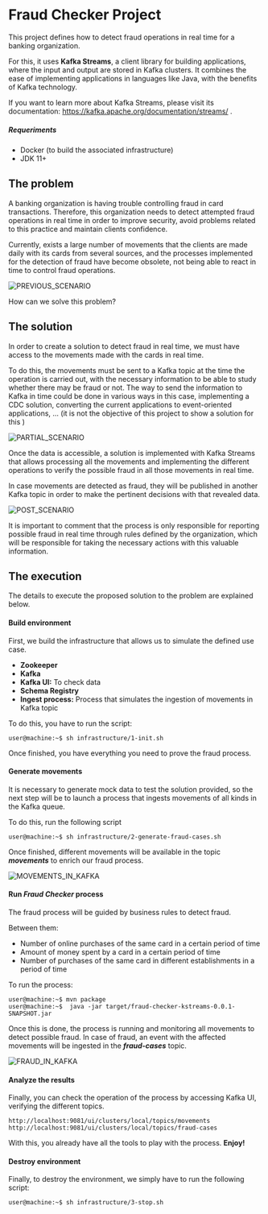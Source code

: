 # Fraud Checker Project


This project defines how to detect fraud operations in real time for a banking organization.

For this, it uses **Kafka Streams**, a client library for building applications, where the input and output are stored in Kafka clusters. It combines the ease of implementing applications in languages like Java, with the benefits of Kafka technology.

If you want to learn more about Kafka Streams, please visit its documentation: https://kafka.apache.org/documentation/streams/ .

##### Requeriments

- Docker (to build the associated infrastructure)
- JDK 11+


## The problem
A banking organization is having trouble controlling fraud in card transactions. Therefore, this organization needs to detect attempted fraud operations in real time in order to improve security, avoid problems related to this practice and maintain clients confidence.

Currently, exists a large number of movements that the clients are made daily with its cards from several sources, and the processes implemented for the detection of fraud have become obsolete, not being able to react in time to control fraud operations.

![PREVIOUS_SCENARIO](scenarios/previous_scenario.png)

How can we solve this problem?


## The solution

In order to create a solution to detect fraud in real time, we must have access to the movements made with the cards in real time.

To do this, the movements must be sent to a Kafka topic at the time the operation is carried out, with the necessary information to be able to study whether there may be fraud or not. The way to send the information to Kafka in time could be done in various ways in this case, implementing a CDC solution, converting the current applications to event-oriented applications, ... (it is not the objective of this project to show a solution for this )

![PARTIAL_SCENARIO](scenarios/partial_scenario.png)

Once the data is accessible, a solution is implemented with Kafka Streams that allows processing all the movements and implementing the different operations to verify the possible fraud in all those movements in real time.

In case movements are detected as fraud, they will be published in another Kafka topic in order to make the pertinent decisions with that revealed data.

![POST_SCENARIO](scenarios/post_scenario.png)

It is important to comment that the process is only responsible for reporting possible fraud in real time through rules defined by the organization, which will be responsible for taking the necessary actions with this valuable information.

## The execution

The details to execute the proposed solution to the problem are explained below.

#### Build environment

First, we build the infrastructure that allows us to simulate the defined use case.

- **Zookeeper**
- **Kafka**
- **Kafka UI:** To check data
- **Schema Registry**
- **Ingest process:** Process that simulates the ingestion of movements in Kafka topic

To do this, you have to run the script:

```console
user@machine:~$ sh infrastructure/1-init.sh
```

Once finished, you have everything you need to prove the fraud process.

#### Generate movements

It is necessary to generate mock data to test the solution provided, so the next step will be to launch a process that ingests movements of all kinds in the Kafka queue.

To do this, run the following script

```console
user@machine:~$ sh infrastructure/2-generate-fraud-cases.sh
```

Once finished, different movements will be available in the topic ***movements*** to enrich our fraud process.

![MOVEMENTS_IN_KAFKA](scenarios/movements.png)

#### Run _Fraud Checker_ process

The fraud process will be guided by business rules to detect fraud.

Between them:

- Number of online purchases of the same card in a certain period of time
- Amount of money spent by a card in a certain period of time
- Number of purchases of the same card in different establishments in a period of time

To run the process:

```console
user@machine:~$ mvn package
user@machine:~$  java -jar target/fraud-checker-kstreams-0.0.1-SNAPSHOT.jar
```

Once this is done, the process is running and monitoring all movements to detect possible fraud. In case of fraud, an event with the affected movements will be ingested in the ***fraud-cases*** topic.

![FRAUD_IN_KAFKA](scenarios/fraud.png)

#### Analyze the results

Finally, you can check the operation of the process by accessing Kafka UI, verifying the different topics.

```http request
http://localhost:9081/ui/clusters/local/topics/movements
http://localhost:9081/ui/clusters/local/topics/fraud-cases
```

With this, you already have all the tools to play with the process. **Enjoy!**

#### Destroy environment

Finally, to destroy the environment, we simply have to run the following script:

```console
user@machine:~$ sh infrastructure/3-stop.sh
```
